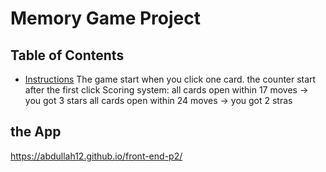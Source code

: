# Memory Game Project

## Table of Contents

* [Instructions](#instructions)
The game start when you click one card. the counter start after the first click
Scoring system:
all cards open within 17 moves -> you got 3 stars
all cards open within 24 moves -> you got 2 stras

## the App
https://abdullah12.github.io/front-end-p2/
